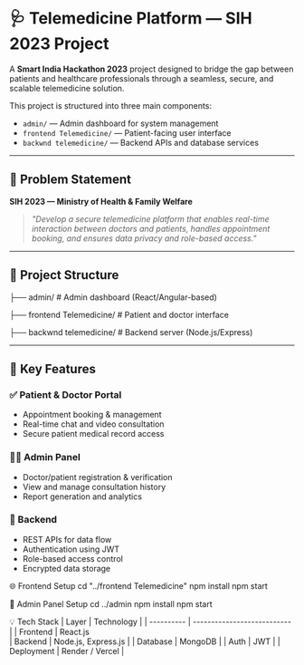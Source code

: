 # 🩺 Telemedicine Platform — SIH 2023 Project

A **Smart India Hackathon 2023** project designed to bridge the gap between patients and healthcare professionals through a seamless, secure, and scalable telemedicine solution.

This project is structured into three main components:

- `admin/` — Admin dashboard for system management
- `frontend Telemedicine/` — Patient-facing user interface
- `backwnd telemedicine/` — Backend APIs and database services

---

## 🚀 Problem Statement

**SIH 2023 — Ministry of Health & Family Welfare**

> *"Develop a secure telemedicine platform that enables real-time interaction between doctors and patients, handles appointment booking, and ensures data privacy and role-based access."*

---

## 🧩 Project Structure

├── admin/ # Admin dashboard (React/Angular-based)

├── frontend Telemedicine/ # Patient and doctor interface

├── backwnd telemedicine/ # Backend server (Node.js/Express)


---

## 🔑 Key Features

### ✅ Patient & Doctor Portal
- Appointment booking & management
- Real-time chat and video consultation
- Secure patient medical record access

### 🧑‍💼 Admin Panel
- Doctor/patient registration & verification
- View and manage consultation history
- Report generation and analytics

### 🔐 Backend
- REST APIs for data flow
- Authentication using JWT
- Role-based access control
- Encrypted data storage

🌐 Frontend Setup
cd "../frontend Telemedicine"
npm install
npm start


🔧 Admin Panel Setup
cd ../admin
npm install
npm start

💡 Tech Stack
| Layer      | Technology                  |
| ---------- | --------------------------- |
| Frontend   | React.js  
| Backend    | Node.js, Express.js         |
| Database   | MongoDB        |
| Auth       | JWT                         |
| Deployment | Render / Vercel             |




